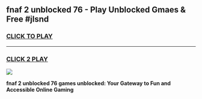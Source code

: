 
## fnaf 2 unblocked 76 - Play Unblocked Gmaes & Free #jlsnd
<h3>
<a href="https://news.freeplayer.one?title=fnaf_2_unblocked_76&ref=24F">CLICK TO PLAY</a></h3>
<hr>

<h3>
<a href="https://news.freeplayer.one?title=fnaf_2_unblocked_76&ref=24F">CLICK 2 PLAY</a>
  
</h3>

<a href="https://news.freeplayer.one?title=fnaf_2_unblocked_76&ref=24F/"><img src="https://clearcache.store/games.png"></a>


**fnaf 2 unblocked 76 games unblocked: Your Gateway to Fun and Accessible Online Gaming**
